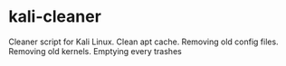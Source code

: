 # kali-cleaner
Cleaner script for Kali Linux. Clean apt cache. Removing old config files. Removing old kernels. Emptying every trashes
